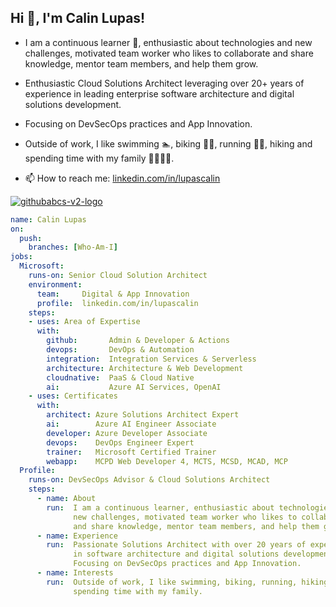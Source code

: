 ## Hi 👋, I'm Calin Lupas!

- I am a continuous learner 🌱, enthusiastic about technologies and new challenges, motivated team worker who likes to collaborate and share knowledge, mentor team members, and help them grow.

- Enthusiastic Cloud Solutions Architect leveraging over 20+ years of experience in leading enterprise software architecture and digital solutions development.

- Focusing on DevSecOps practices and App Innovation.

- Outside of work, I like swimming 🏊, biking 🚴‍♂️, running 🏃‍♂️, hiking and spending time with my family 👨‍👩‍👧‍👦.

- 📫 How to reach me: [linkedin.com/in/lupascalin](https://www.linkedin.com/in/lupascalin)

[![githubabcs-v2-logo](https://user-images.githubusercontent.com/10718943/145755952-8ef35283-cbf9-4af3-bd28-79f1e6280a2d.png)](https://github.com/githubabcs)

```yaml
name: Calin Lupas
on:
  push:
    branches: [Who-Am-I]
jobs:
  Microsoft:
    runs-on: Senior Cloud Solution Architect
    environment:
      team:     Digital & App Innovation
      profile:  linkedin.com/in/lupascalin
    steps:
    - uses: Area of Expertise
      with:
        github:       Admin & Developer & Actions
        devops:       DevOps & Automation
        integration:  Integration Services & Serverless
        architecture: Architecture & Web Development
        cloudnative:  PaaS & Cloud Native
        ai:           Azure AI Services, OpenAI
    - uses: Certificates
      with:
        architect: Azure Solutions Architect Expert
        ai:        Azure AI Engineer Associate
        developer: Azure Developer Associate
        devops:    DevOps Engineer Expert
        trainer:   Microsoft Certified Trainer
        webapp:    MCPD Web Developer 4, MCTS, MCSD, MCAD, MCP
  Profile:
    runs-on: DevSecOps Advisor & Cloud Solutions Architect
    steps:
      - name: About
        run:  I am a continuous learner, enthusiastic about technologies and 
              new challenges, motivated team worker who likes to collaborate 
              and share knowledge, mentor team members, and help them grow.
      - name: Experience
        run:  Passionate Solutions Architect with over 20 years of experience 
              in software architecture and digital solutions development.
              Focusing on DevSecOps practices and App Innovation.
      - name: Interests
        run:  Outside of work, I like swimming, biking, running, hiking and 
              spending time with my family.
